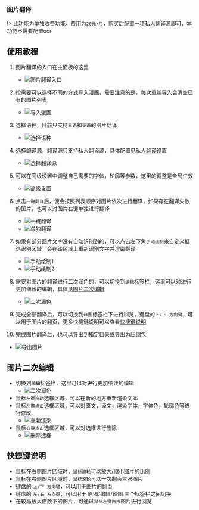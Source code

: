 ### 图片翻译
!> 此功能为单独收费功能，费用为`20元/月`，购买后配置一项私人翻译源即可，本功能不需要配置ocr

## 使用教程
1. 图片翻译的入口在主面板的这里
   - ![图片翻译入口](../assets/img/181.webp ':size=50%')
2. 按需要可以选择不同的方式导入漫画，需要注意的是，每次重新导入会清空已有的图片列表
   - ![导入漫画](../assets/img/182.webp ':size=50%')
3. 选择语种，目前只支持`日语`和`英语`的图片翻译
   - ![选择语种](../assets/img/183.webp ':size=50%')
4. 选择翻译源，翻译源只支持私人翻译源，具体配置见[私人翻译设置](/4.0/basic/translate#私人翻译的注册与使用)
   - ![选择翻译源](../assets/img/184.webp ':size=50%')
5. 可以在高级设置中调整自己需要的字体，轮廓等参数，这里的调整是全局生效
   - ![高级设置](../assets/img/185.webp ':size=50%')
6. 点击`一键翻译`后，便会按照列表顺序对图片依次进行翻译，如果存在翻译失败的图片，也可以对图片右键单独进行翻译
   - ![一键翻译](../assets/img/186.webp ':size=50%')
   - ![单独翻译](../assets/img/187.webp ':size=50%')
7. 如果有部分图片文字没有自动识别到的，可以点击左下角`手动绘制`来自定义框选识别区域，会在该区域上重新识别文字并渲染翻译
   - ![手动绘制1](../assets/img/201.webp) 
   - ![手动绘制2](../assets/img/202.webp)

8. 需要对图片的翻译进行二次润色的，可以切换到`编辑`标签栏，这里可以对进行更加细致的编辑，具体见[图片二次编辑](#图片二次编辑)
   - ![二次润色](../assets/img/188.webp ':size=50%')
9. 完成全部翻译后，可以切换到`译图`标签栏下进行浏览，键盘的`上/下 方向键`，可以用于图片的翻页，更多快捷键说明可以查看[快捷键说明](#快捷键说明)
10. 完成图片翻译后，也可以导出到指定目录或导出为压缩包
   - ![导出图片](../assets/img/189.webp ':size=50%')

## 图片二次编辑
- 切换到`编辑`标签栏，这里可以对进行更加细致的编辑
   - ![二次润色](../assets/img/188.webp ':size=50%')
- 鼠标`左键拖动`选框区域，可以在新的地方重新渲染文本
- 鼠标`左键点击`选框区域，可以对原文，译文，渲染字体，字体色，轮廓色等进行修改
   - ![重新渲染](../assets/img/190.webp ':size=50%')
- 鼠标`右键点击`选框区域，可以对选框进行删除
   - ![删除选框](../assets/img/191.webp ':size=50%')

## 快捷键说明
- 鼠标在右侧图片区域时，`鼠标滚轮`可以放大/缩小图片的比例
- 鼠标在右侧图片区域时，`鼠标滚轮`可以一次翻页三张图片
- 键盘的 `上/下 方向键`，可以用于图片的翻页
- 键盘的 `左/右 方向键`，可以用于 原图/编辑/译图 三个标签栏之间切换
- 在较高放大倍数下的图片，可通过`鼠标左键拖拽`图片进行浏览